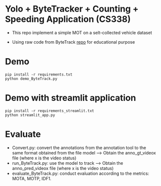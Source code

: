 # Yolo + ByteTracker + Counting + Speeding Application (CS338)

- This repo implement a simple MOT on a selt-collected vehicle dataset

- Using raw code from ByteTrack [repo](https://github.com/ifzhang/ByteTrack/tree/main/yolox/tracker) for educational purpose

# Demo

```
pip install -r requirements.txt
python demo_ByteTrack.py
```

# Demo with streamlit application

```
pip install -r requirements_streamlit.txt
python streamlit_app.py
```

# Evaluate

- Convert.py: convert the annotations from the annotation tool to the same format obtained from the file model --> Obtain the anno_gt_videox file (where x is the video status)
- run_ByteTrack.py: use the model to track --> Obtain the anno_pred_videox file (where x is the video status)
- evaluate_ByteTrack.py: conduct evaluation according to the metrics: MOTA, MOTP, IDF1.
